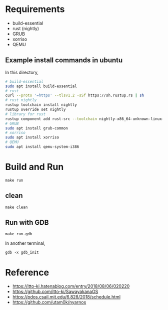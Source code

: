 # Requirements
- build-essential
- rust (nightly)
- GRUB
- xorriso
- QEMU
## Example install commands in ubuntu
In this directory,
```bash
# build-essential
sudo apt install build-essential
# rust
curl --proto '=https' --tlsv1.2 -sSf https://sh.rustup.rs | sh
# rust nightly
rustup toolchain install nightly
rustup override set nightly
# library for rust
rustup component add rust-src --toolchain nightly-x86_64-unknown-linux-gnu
# GRUB
sudo apt install grub-common
# xorriso
sudo apt install xorriso
# QEMU
sudo apt install qemu-system-i386
```

# Build and Run
```
make run
```
## clean
```
make clean
```
## Run with GDB
```
make run-gdb
```
In another terminal,
```
gdb -x gdb_init
```


# Reference
- https://itto-ki.hatenablog.com/entry/2018/08/06/020220
- https://github.com/itto-ki/SawayakanaOS
- https://pdos.csail.mit.edu/6.828/2018/schedule.html
- https://github.com/utam0k/nyarnos